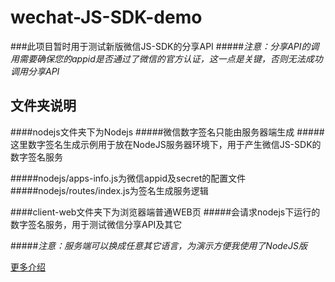 # wechat-JS-SDK-demo

###此项目暂时用于测试新版微信JS-SDK的分享API
#####*注意：分享API的调用需要确保您的appid是否通过了微信的官方认证，这一点是关键，否则无法成功调用分享API*

## 文件夹说明

####nodejs文件夹下为Nodejs
#####微信数字签名只能由服务器端生成
#####这里数字签名生成示例用于放在NodeJS服务器环境下，用于产生微信JS-SDK的数字签名服务

#####nodejs/apps-info.js为微信appid及secret的配置文件
#####nodejs/routes/index.js为签名生成服务逻辑
<br />

####client-web文件夹下为浏览器端普通WEB页
#####会请求nodejs下运行的数字签名服务，用于测试微信分享API及其它

#####*注意：服务端可以换成任意其它语言，为演示方便我使用了NodeJS版*


[更多介绍](http://www.cnblogs.com/willian/p/4254963.html)

